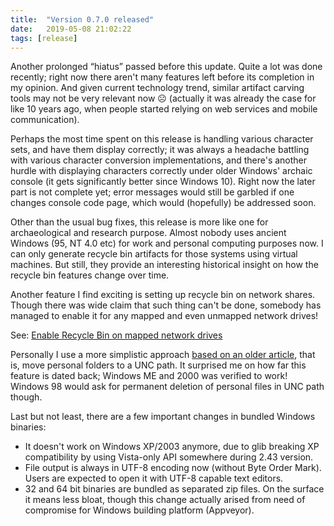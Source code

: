 ```yaml
---
title:  "Version 0.7.0 released"
date:   2019-05-08 21:02:22
tags: [release]
---
```


Another prolonged &ldquo;hiatus&rdquo; passed before this update.
Quite a lot was done recently; right now there aren't
many features left before its completion in my opinion. And given
current technology trend, similar artifact carving tools may not be very
relevant now &#x2639; (actually it was already the case for like 10 years
ago, when people started relying on web services and mobile communication).

Perhaps the most time spent on this release is handling various character
sets, and have them display correctly; it was always a headache battling
with various character conversion implementations, and there's another
hurdle with displaying characters correctly under older Windows' archaic
console (it gets significantly better since Windows 10). Right now the
later part is not complete yet; error messages would still be garbled
if one changes console code page, which would (hopefully) be addressed soon.

Other than the usual bug fixes,
this release is more like one for archaeological and research purpose.
Almost nobody uses ancient Windows (95, NT 4.0 etc) for work and personal
computing purposes now. I can only generate recycle bin artifacts for those
systems using virtual machines. But still, they provide an interesting
historical insight on how the recycle bin features change over time.

Another feature I find exciting is setting up recycle bin on network shares.
Though there was wide claim that such thing can't be done, somebody has
managed to enable it for any mapped and even unmapped network drives!

See: [Enable Recycle Bin on mapped network drives][1]

[1]: https://social.technet.microsoft.com/Forums/windows/en-US/a349801f-398f-4139-8e8b-b0a92f599e2b/enable-recycle-bin-on-mapped-network-drives?forum=w8itpronetworking

Personally I use a more simplistic approach [based on an older article][2],
that is, move personal folders to a UNC path. It surprised me on how far
this feature is dated back; Windows ME and 2000 was verified to work!
Windows 98 would ask for permanent deletion of personal files in UNC path
though.

[2]: https://forums.mydigitallife.net/threads/tip-network-recycle-bin.16974/

Last but not least, there are a few important changes in bundled Windows
binaries:
* It doesn't work on Windows XP/2003 anymore, due to glib breaking
XP compatibility by using Vista-only API somewhere during 2.43 version.
* File output is always in UTF-8 encoding now (without Byte Order Mark).
Users are expected to open it with UTF-8 capable text editors.
* 32 and 64 bit binaries are bundled as separated zip files. On the
surface it means less bloat, though this change actually arised from
need of compromise for Windows building platform (Appveyor).

